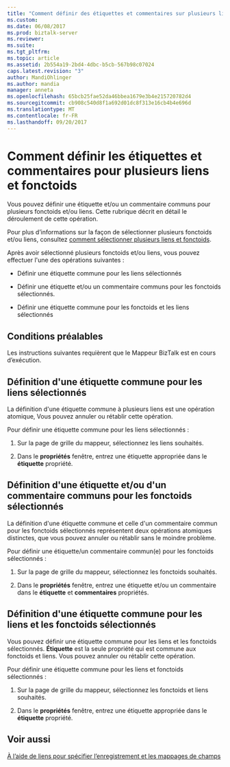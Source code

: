 ```yaml
---
title: "Comment définir des étiquettes et commentaires sur plusieurs liens et fonctoids | Documents Microsoft"
ms.custom: 
ms.date: 06/08/2017
ms.prod: biztalk-server
ms.reviewer: 
ms.suite: 
ms.tgt_pltfrm: 
ms.topic: article
ms.assetid: 2b554a19-2bd4-4dbc-b5cb-567b98c07024
caps.latest.revision: "3"
author: MandiOhlinger
ms.author: mandia
manager: anneta
ms.openlocfilehash: 65bcb25fae52da46bbea1679e3b4e215720782d4
ms.sourcegitcommit: cb908c540d8f1a692d01dc8f313e16cb4b4e696d
ms.translationtype: MT
ms.contentlocale: fr-FR
ms.lasthandoff: 09/20/2017
---
```

# <a name="how-to-set-label-and-comment-on-multiple-links-and-functoids"></a>Comment définir les étiquettes et commentaires pour plusieurs liens et fonctoids
Vous pouvez définir une étiquette et/ou un commentaire communs pour plusieurs fonctoids et/ou liens. Cette rubrique décrit en détail le déroulement de cette opération.  
  
 Pour plus d’informations sur la façon de sélectionner plusieurs fonctoids et/ou liens, consultez [comment sélectionner plusieurs liens et fonctoids](../core/how-to-select-multiple-links-and-functoids.md).  
  
 Après avoir sélectionné plusieurs fonctoids et/ou liens, vous pouvez effectuer l'une des opérations suivantes :  
  
-   Définir une étiquette commune pour les liens sélectionnés  
  
-   Définir une étiquette et/ou un commentaire communs pour les fonctoids sélectionnés.  
  
-   Définir une étiquette commune pour les fonctoids et les liens sélectionnés  
  
## <a name="prerequisites"></a>Conditions préalables  
 Les instructions suivantes requièrent que le Mappeur BizTalk est en cours d’exécution.  
  
## <a name="to-set-a-common-label-for-selected-links"></a>Définition d'une étiquette commune pour les liens sélectionnés  
 La définition d'une étiquette commune à plusieurs liens est une opération atomique, Vous pouvez annuler ou rétablir cette opération.  
  
 Pour définir une étiquette commune pour les liens sélectionnés :  
  
1.  Sur la page de grille du mappeur, sélectionnez les liens souhaités.  
  
2.  Dans le **propriétés** fenêtre, entrez une étiquette appropriée dans le **étiquette** propriété.  
  
## <a name="to-set-a-common-label-andor-comment-for-selected-functoids"></a>Définition d'une étiquette et/ou d'un commentaire communs pour les fonctoids sélectionnés  
 La définition d'une étiquette commune et celle d'un commentaire commun pour les fonctoids sélectionnés représentent deux opérations atomiques distinctes, que vous pouvez annuler ou rétablir sans le moindre problème.  
  
 Pour définir une étiquette/un commentaire commun(e) pour les fonctoids sélectionnés :  
  
1.  Sur la page de grille du mappeur, sélectionnez les fonctoids souhaités.  
  
2.  Dans le **propriétés** fenêtre, entrez une étiquette et/ou un commentaire dans le **étiquette** et **commentaires** propriétés.  
  
## <a name="to-set-a-common-label-for-selected-functoids-and-links"></a>Définition d'une étiquette commune pour les liens et les fonctoids sélectionnés  
 Vous pouvez définir une étiquette commune pour les liens et les fonctoids sélectionnés. **Étiquette** est la seule propriété qui est commune aux fonctoids et liens. Vous pouvez annuler ou rétablir cette opération.  
  
 Pour définir une étiquette commune pour les liens et fonctoids sélectionnés :  
  
1.  Sur la page de grille du mappeur, sélectionnez les fonctoids et liens souhaités.  
  
2.  Dans le **propriétés** fenêtre, entrez une étiquette appropriée dans le **étiquette** propriété.  
  
## <a name="see-also"></a>Voir aussi  
 [À l’aide de liens pour spécifier l’enregistrement et les mappages de champs](../core/using-links-to-specify-record-and-field-mappings.md)